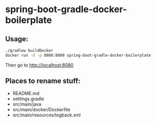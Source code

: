 # spring-boot-gradle-docker-boilerplate

## Usage:
```bash
./gradlew buildDocker
docker run -d -p 8080:8080 spring-boot-gradle-docker-boilerplate
```
Then go to [http://localhost:8080](http://localhost:8080)

## Places to rename stuff:
* README.md
* settings.gradle
* src/main/java
* src/main/docker/Dockerfile
* src/main/resources/logback.xml
